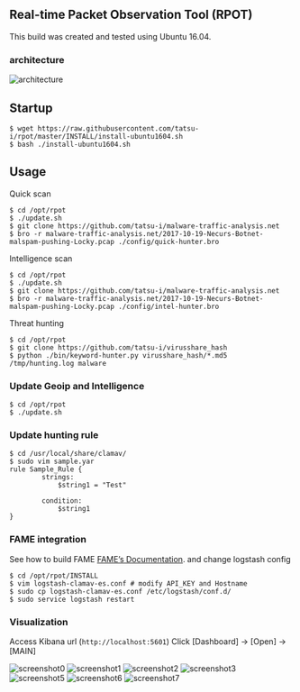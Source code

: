 ## Real-time Packet Observation Tool (RPOT)


This build was created and tested using Ubuntu 16.04.


### architecture
![architecture](https://github.com/tatsu-i/rpot/raw/master/screenshot/architecture.png "architecture")


## Startup
```
$ wget https://raw.githubusercontent.com/tatsu-i/rpot/master/INSTALL/install-ubuntu1604.sh 
$ bash ./install-ubuntu1604.sh
```

## Usage

Quick scan
```
$ cd /opt/rpot
$ ./update.sh
$ git clone https://github.com/tatsu-i/malware-traffic-analysis.net
$ bro -r malware-traffic-analysis.net/2017-10-19-Necurs-Botnet-malspam-pushing-Locky.pcap ./config/quick-hunter.bro
```

Intelligence scan
```
$ cd /opt/rpot
$ ./update.sh
$ git clone https://github.com/tatsu-i/malware-traffic-analysis.net
$ bro -r malware-traffic-analysis.net/2017-10-19-Necurs-Botnet-malspam-pushing-Locky.pcap ./config/intel-hunter.bro
```

Threat hunting
```
$ cd /opt/rpot
$ git clone https://github.com/tatsu-i/virusshare_hash
$ python ./bin/keyword-hunter.py virusshare_hash/*.md5 /tmp/hunting.log malware
```

### Update Geoip and Intelligence
```
$ cd /opt/rpot
$ ./update.sh
```

### Update hunting rule
```
$ cd /usr/local/share/clamav/
$ sudo vim sample.yar
rule Sample_Rule {
        strings:
            $string1 = "Test"

        condition:
            $string1
}
```

### FAME integration

See how to build FAME [FAME’s Documentation](https://fame.readthedocs.io/en/latest/).
and change logstash config
```
$ cd /opt/rpot/INSTALL
$ vim logstash-clamav-es.conf # modify API_KEY and Hostname
$ sudo cp logstash-clamav-es.conf /etc/logstash/conf.d/
$ sudo service logstash restart
```

### Visualization

Access Kibana url (``http://localhost:5601``)
Click [Dashboard] -> [Open] -> [MAIN]

![screenshot0](https://github.com/tatsu-i/rpot/raw/master/screenshot/screenshot0.png "overview")
![screenshot1](https://github.com/tatsu-i/rpot/raw/master/screenshot/screenshot1.png "HTTP")
![screenshot2](https://github.com/tatsu-i/rpot/raw/master/screenshot/screenshot2.png "Intelligence")
![screenshot3](https://github.com/tatsu-i/rpot/raw/master/screenshot/screenshot3.png "Connection")
![screenshot5](https://github.com/tatsu-i/rpot/raw/master/screenshot/screenshot5.png "Files")
![screenshot6](https://github.com/tatsu-i/rpot/raw/master/screenshot/screenshot6.png "Suricata")
![screenshot7](https://github.com/tatsu-i/rpot/raw/master/screenshot/screenshot7.png "SSL")
